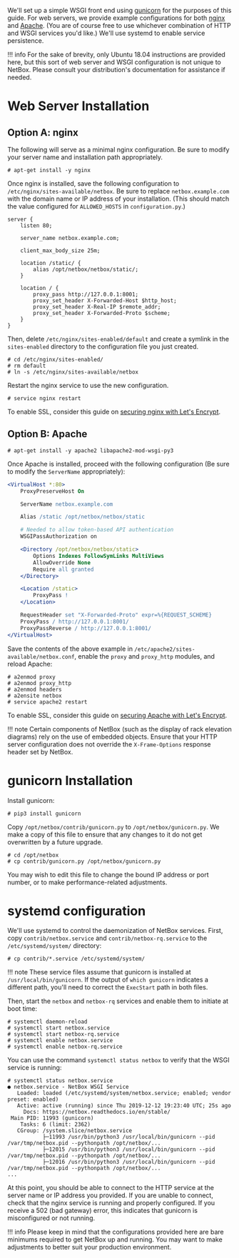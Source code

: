 We'll set up a simple WSGI front end using [gunicorn](http://gunicorn.org/) for the purposes of this guide. For web servers, we provide example configurations for both [nginx](https://www.nginx.com/resources/wiki/) and [Apache](http://httpd.apache.org/docs/2.4). (You are of course free to use whichever combination of HTTP and WSGI services you'd like.) We'll use systemd to enable service persistence.

!!! info
    For the sake of brevity, only Ubuntu 18.04 instructions are provided here, but this sort of web server and WSGI configuration is not unique to NetBox. Please consult your distribution's documentation for assistance if needed.

# Web Server Installation

## Option A: nginx

The following will serve as a minimal nginx configuration. Be sure to modify your server name and installation path appropriately.

```no-highlight
# apt-get install -y nginx
```

Once nginx is installed, save the following configuration to `/etc/nginx/sites-available/netbox`. Be sure to replace `netbox.example.com` with the domain name or IP address of your installation. (This should match the value configured for `ALLOWED_HOSTS` in `configuration.py`.)

```nginx
server {
    listen 80;

    server_name netbox.example.com;

    client_max_body_size 25m;

    location /static/ {
        alias /opt/netbox/netbox/static/;
    }

    location / {
        proxy_pass http://127.0.0.1:8001;
        proxy_set_header X-Forwarded-Host $http_host;
        proxy_set_header X-Real-IP $remote_addr;
        proxy_set_header X-Forwarded-Proto $scheme;
    }
}
```

Then, delete `/etc/nginx/sites-enabled/default` and create a symlink in the `sites-enabled` directory to the configuration file you just created.

```no-highlight
# cd /etc/nginx/sites-enabled/
# rm default
# ln -s /etc/nginx/sites-available/netbox
```

Restart the nginx service to use the new configuration.

```no-highlight
# service nginx restart
```

To enable SSL, consider this guide on [securing nginx with Let's Encrypt](https://www.digitalocean.com/community/tutorials/how-to-secure-nginx-with-let-s-encrypt-on-ubuntu-16-04).

## Option B: Apache

```no-highlight
# apt-get install -y apache2 libapache2-mod-wsgi-py3
```

Once Apache is installed, proceed with the following configuration (Be sure to modify the `ServerName` appropriately):

```apache
<VirtualHost *:80>
    ProxyPreserveHost On

    ServerName netbox.example.com

    Alias /static /opt/netbox/netbox/static

    # Needed to allow token-based API authentication
    WSGIPassAuthorization on

    <Directory /opt/netbox/netbox/static>
        Options Indexes FollowSymLinks MultiViews
        AllowOverride None
        Require all granted
    </Directory>

    <Location /static>
        ProxyPass !
    </Location>

    RequestHeader set "X-Forwarded-Proto" expr=%{REQUEST_SCHEME}
    ProxyPass / http://127.0.0.1:8001/
    ProxyPassReverse / http://127.0.0.1:8001/
</VirtualHost>
```

Save the contents of the above example in `/etc/apache2/sites-available/netbox.conf`, enable the `proxy` and `proxy_http` modules, and reload Apache:

```no-highlight
# a2enmod proxy
# a2enmod proxy_http
# a2enmod headers
# a2ensite netbox
# service apache2 restart
```

To enable SSL, consider this guide on [securing Apache with Let's Encrypt](https://www.digitalocean.com/community/tutorials/how-to-secure-apache-with-let-s-encrypt-on-ubuntu-16-04).

!!! note
    Certain components of NetBox (such as the display of rack elevation diagrams) rely on the use of embedded objects. Ensure that your HTTP server configuration does not override the `X-Frame-Options` response header set by NetBox.

# gunicorn Installation

Install gunicorn:

```no-highlight
# pip3 install gunicorn
```

Copy `/opt/netbox/contrib/gunicorn.py` to `/opt/netbox/gunicorn.py`. We make a copy of this file to ensure that any changes to it do not get overwritten by a future upgrade.

```no-highlight
# cd /opt/netbox
# cp contrib/gunicorn.py /opt/netbox/gunicorn.py
```

You may wish to edit this file to change the bound IP address or port number, or to make performance-related adjustments.

# systemd configuration

We'll use systemd to control the daemonization of NetBox services. First, copy `contrib/netbox.service` and `contrib/netbox-rq.service` to the `/etc/systemd/system/` directory:

```no-highlight
# cp contrib/*.service /etc/systemd/system/
```

!!! note
    These service files assume that gunicorn is installed at `/usr/local/bin/gunicorn`. If the output of `which gunicorn` indicates a different path, you'll need to correct the `ExecStart` path in both files.

Then, start the `netbox` and `netbox-rq` services and enable them to initiate at boot time:

```no-highlight
# systemctl daemon-reload
# systemctl start netbox.service
# systemctl start netbox-rq.service
# systemctl enable netbox.service
# systemctl enable netbox-rq.service
```

You can use the command `systemctl status netbox` to verify that the WSGI service is running:

```
# systemctl status netbox.service
● netbox.service - NetBox WSGI Service
   Loaded: loaded (/etc/systemd/system/netbox.service; enabled; vendor preset: enabled)
   Active: active (running) since Thu 2019-12-12 19:23:40 UTC; 25s ago
     Docs: https://netbox.readthedocs.io/en/stable/
 Main PID: 11993 (gunicorn)
    Tasks: 6 (limit: 2362)
   CGroup: /system.slice/netbox.service
           ├─11993 /usr/bin/python3 /usr/local/bin/gunicorn --pid /var/tmp/netbox.pid --pythonpath /opt/netbox/...
           ├─12015 /usr/bin/python3 /usr/local/bin/gunicorn --pid /var/tmp/netbox.pid --pythonpath /opt/netbox/...
           ├─12016 /usr/bin/python3 /usr/local/bin/gunicorn --pid /var/tmp/netbox.pid --pythonpath /opt/netbox/...
...
```

At this point, you should be able to connect to the HTTP service at the server name or IP address you provided. If you are unable to connect, check that the nginx service is running and properly configured. If you receive a 502 (bad gateway) error, this indicates that gunicorn is misconfigured or not running.

!!! info
    Please keep in mind that the configurations provided here are bare minimums required to get NetBox up and running. You may want to make adjustments to better suit your production environment.
